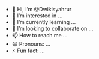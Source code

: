 - 👋 Hi, I’m @Dwikisyahrur
- 👀 I’m interested in ...
- 🌱 I’m currently learning ...
- 💞️ I’m looking to collaborate on ...
- 📫 How to reach me ...
- 😄 Pronouns: ...
- ⚡ Fun fact: ...

<!---
Dwikisyahrur/Dwikisyahrur is a ✨ special ✨ repository because its `README.md` (this file) appears on your GitHub profile.
You can click the Preview link to take a look at your changes.
--->
